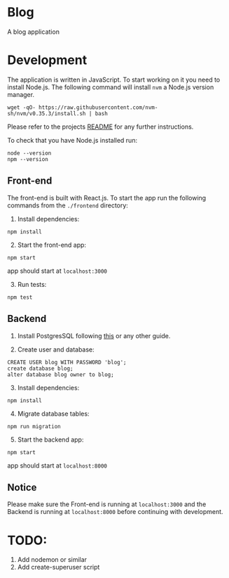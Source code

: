 # Blog

A blog application

# Development

The application is written in JavaScript. To start working on it you need to install Node.js. The following command will install `nvm` a Node.js version manager.

```
wget -qO- https://raw.githubusercontent.com/nvm-sh/nvm/v0.35.3/install.sh | bash
```

Please refer to the projects [README](https://github.com/nvm-sh/nvm#installing-and-updating) for any further instructions.

To check that you have Node.js installed run:

```
node --version
npm --version
```

## Front-end

The front-end is built with React.js. To start the app run the following commands from the `./frontend` directory:

1. Install dependencies:

```
npm install
```

2. Start the front-end app:

```
npm start
```

app should start at `localhost:3000`

3. Run tests:

```
npm test
```

## Backend

1. Install PostgresSQL following [this](https://wiki.postgresql.org/wiki/Detailed_installation_guides) or any other guide.

2. Create user and database:

```
CREATE USER blog WITH PASSWORD 'blog';
create database blog;
alter database blog owner to blog;
```

3. Install dependencies:

```
npm install
```

4. Migrate database tables:

```
npm run migration
```

5. Start the backend app:

```
npm start
```

app should start at `localhost:8000`

## Notice

Please make sure the Front-end is running at `localhost:3000` and the Backend is running at `localhost:8000` before continuing with development.

# TODO:

1. Add nodemon or similar
2. Add create-superuser script
